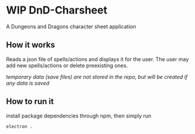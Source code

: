 # WIP DnD-Charsheet
A Dungeons and Dragons character sheet application

## How it works
Reads a json file of spells/actions and displays it for the user. The user may
add new spells/actions or delete preexisting ones.

*temporary data (save files) are not stored in the repo, but will be created if
any data is saved*

## How to run it
install package dependencies through npm, then simply run

`electron .`
